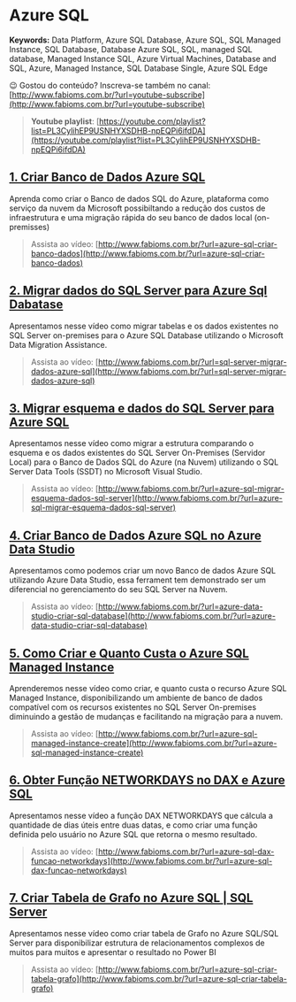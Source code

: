 # Azure SQL  
**Keywords:** Data Platform, Azure SQL Database, Azure SQL, SQL Managed Instance, SQL Database, Database Azure SQL, SQL, managed SQL database, Managed Instance SQL, Azure Virtual Machines, Database and SQL, Azure, Managed Instance, SQL Database Single, Azure SQL Edge  

😉 Gostou do conteúdo? Inscreva-se também no canal: [http://www.fabioms.com.br/?url=youtube-subscribe](http://www.fabioms.com.br/?url=youtube-subscribe)

> **Youtube playlist**: [https://youtube.com/playlist?list=PL3CylihEP9USNHYXSDHB-npEQPi6ifdDA](https://youtube.com/playlist?list=PL3CylihEP9USNHYXSDHB-npEQPi6ifdDA)  
## [1. Criar Banco de Dados Azure SQL](/azure-sql-criar-banco-dados.md)
Aprenda como criar o Banco de dados SQL do Azure, plataforma como serviço da nuvem da Microsoft possibiltando a redução dos custos de infraestrutura e uma migração rápida do seu banco de dados local (on-premisses)
> Assista ao vídeo: [http://www.fabioms.com.br/?url=azure-sql-criar-banco-dados](http://www.fabioms.com.br/?url=azure-sql-criar-banco-dados)
## [2. Migrar dados do SQL Server para Azure Sql Dabatase](/sql-server-migrar-dados-azure-sql.md)
Apresentamos nesse vídeo como migrar tabelas e os dados existentes no SQL Server on-premises para o Azure SQL Database utilizando o Microsoft Data Migration Assistance.

> Assista ao vídeo: [http://www.fabioms.com.br/?url=sql-server-migrar-dados-azure-sql](http://www.fabioms.com.br/?url=sql-server-migrar-dados-azure-sql)
## [3. Migrar esquema e dados do SQL Server para Azure SQL](/azure-sql-migrar-esquema-dados-sql-server.md)
Apresentamos nesse vídeo como migrar a estrutura comparando o esquema e os dados existentes do SQL Server On-Premises (Servidor Local) para o Banco de Dados SQL do Azure (na Nuvem) utilizando o SQL Server Data Tools (SSDT) no Microsoft Visual Studio. 
> Assista ao vídeo: [http://www.fabioms.com.br/?url=azure-sql-migrar-esquema-dados-sql-server](http://www.fabioms.com.br/?url=azure-sql-migrar-esquema-dados-sql-server)
## [4. Criar Banco de Dados Azure SQL no Azure Data Studio](/azure-data-studio-criar-sql-database.md)
Apresentamos como podemos criar um novo Banco de dados Azure SQL utilizando Azure Data Studio, essa ferrament tem demonstrado ser um diferencial no gerenciamento do seu SQL Server na Nuvem.
> Assista ao vídeo: [http://www.fabioms.com.br/?url=azure-data-studio-criar-sql-database](http://www.fabioms.com.br/?url=azure-data-studio-criar-sql-database)
## [5. Como Criar e Quanto Custa o Azure SQL Managed Instance](/azure-sql-managed-instance-create.md)
Aprenderemos nesse vídeo como criar, e quanto custa o recurso Azure SQL Managed Instance, disponibilizando um ambiente de banco de dados compatível com os recursos existentes no SQL Server On-premises diminuindo a gestão de mudanças e facilitando na migração para a nuvem.
> Assista ao vídeo: [http://www.fabioms.com.br/?url=azure-sql-managed-instance-create](http://www.fabioms.com.br/?url=azure-sql-managed-instance-create)
## [6. Obter Função NETWORKDAYS no DAX e Azure SQL](/azure-sql-dax-funcao-networkdays.md)
Apresentamos nesse vídeo a função DAX NETWORKDAYS que cálcula a quantidade de dias úteis entre duas datas, e como criar uma função definida pelo usuário no Azure SQL que retorna o mesmo resultado.
> Assista ao vídeo: [http://www.fabioms.com.br/?url=azure-sql-dax-funcao-networkdays](http://www.fabioms.com.br/?url=azure-sql-dax-funcao-networkdays)
## [7. Criar Tabela de Grafo no Azure SQL | SQL Server ](/azure-sql-criar-tabela-grafo.md)
Apresentamos nesse vídeo como criar tabela de Grafo no Azure SQL/SQL Server para disponibilizar estrutura de relacionamentos complexos de muitos para muitos e apresentar o resultado no Power BI
> Assista ao vídeo: [http://www.fabioms.com.br/?url=azure-sql-criar-tabela-grafo](http://www.fabioms.com.br/?url=azure-sql-criar-tabela-grafo)